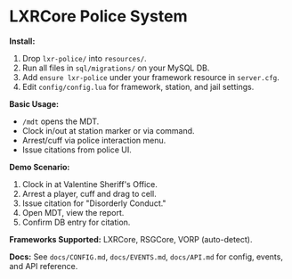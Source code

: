 # LXRCore Police System

**Install:**
1. Drop `lxr-police/` into `resources/`.
2. Run all files in `sql/migrations/` on your MySQL DB.
3. Add `ensure lxr-police` under your framework resource in `server.cfg`.
4. Edit `config/config.lua` for framework, station, and jail settings.

**Basic Usage:**
- `/mdt` opens the MDT.
- Clock in/out at station marker or via command.
- Arrest/cuff via police interaction menu.
- Issue citations from police UI.

**Demo Scenario:**
1. Clock in at Valentine Sheriff's Office.
2. Arrest a player, cuff and drag to cell.
3. Issue citation for "Disorderly Conduct."
4. Open MDT, view the report.
5. Confirm DB entry for citation.

**Frameworks Supported:** LXRCore, RSGCore, VORP (auto-detect).

**Docs:** See `docs/CONFIG.md`, `docs/EVENTS.md`, `docs/API.md` for config, events, and API reference.